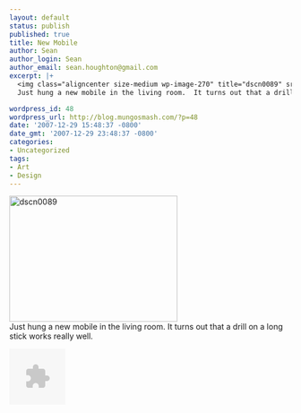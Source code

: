 ```yaml
---
layout: default
status: publish
published: true
title: New Mobile
author: Sean
author_login: Sean
author_email: sean.houghton@gmail.com
excerpt: |+
  <img class="aligncenter size-medium wp-image-270" title="dscn0089" src="http://blog.mungosmash.com/wp-content/uploads/2007/12/dscn0089-300x225.jpg" alt="dscn0089" width="300" height="225" />
  Just hung a new mobile in the living room.  It turns out that a drill on a long stick works really well.

wordpress_id: 48
wordpress_url: http://blog.mungosmash.com/?p=48
date: '2007-12-29 15:48:37 -0800'
date_gmt: '2007-12-29 23:48:37 -0800'
categories:
- Uncategorized
tags:
- Art
- Design
---
```

<img class="aligncenter size-medium wp-image-270" title="dscn0089" src="http://blog.mungosmash.com/wp-content/uploads/2007/12/dscn0089-300x225.jpg" alt="dscn0089" width="300" height="225" /><br />
Just hung a new mobile in the living room.  It turns out that a drill on a long stick works really well.

<a id="more"></a><a id="more-48"></a>

<object classid="clsid:02bf25d5-8c17-4b23-bc80-d3488abddc6b" width="100" height="100" codebase="http://www.apple.com/qtactivex/qtplugin.cab#version=6,0,2,0"><param name="src" value="/StreamLinks/Mobile_Streaming.qtl" /><param name="autoplay" value="true" /><param name="pluginspage" value="http://www.apple.com/quicktime/download/" /><param name="controller" value="true" /><param name="pluginurl" value="http://www.apple.com/quicktime/download/" /><embed type="video/quicktime" width="100" height="100" src="/StreamLinks/Mobile_Streaming.qtl" pluginurl="http://www.apple.com/quicktime/download/" controller="true" pluginspage="http://www.apple.com/quicktime/download/" autoplay="true"></embed></object>

